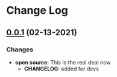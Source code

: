 # Change Log

## [0.0.1](https://github.com/JumpCutter/JC-examples/compare/v0.0.0...v0.0.1) (02-13-2021)

### Changes
- __open source__: This is the real deal now
    - __CHANGELOG__: added for devs
